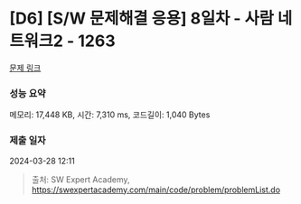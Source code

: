 # [D6] [S/W 문제해결 응용] 8일차 - 사람 네트워크2 - 1263 

[문제 링크](https://swexpertacademy.com/main/code/problem/problemDetail.do?contestProbId=AV18P2B6Iu8CFAZN) 

### 성능 요약

메모리: 17,448 KB, 시간: 7,310 ms, 코드길이: 1,040 Bytes

### 제출 일자

2024-03-28 12:11



> 출처: SW Expert Academy, https://swexpertacademy.com/main/code/problem/problemList.do